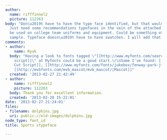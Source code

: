 ```yaml
---
author:
  name: rifffinnel2
  picture: 112263
body: "Don\u2019t have to have the type face identified, but that would be a plus.
  Just need some recommendations typefaces in the vein of the attached that could
  be used on college team uniforms and equipment. Could be something other than the
  sample. Typeface doesn\u2019t have to have swatches. I will add that."
comments:
- author:
    name: Ryuk
  body: "Having a look to fonts tagged \"[[http://www.myfonts.com/search/baseball+script/fonts/|baseball
    script]]\" at Myfonts could be a good start.\r\nSome I've found: [[http://www.myfonts.com/fonts/artistofdesign/az-cut-script/|AZ
    Cut Script]], [[http://www.myfonts.com/fonts/jukebox/fenway-park-jf/|Fenway Park]],
    [[http://mvbfonts.com/mvb_mascot/mvb_mascot/|Mascot]]"
  created: '2013-02-27 21:42:49'
- author:
    name: rifffinnel2
    picture: 112263
  body: Thank you for excellent information.
  created: '2013-02-28 15:22:01'
date: '2013-02-27 21:24:01'
files:
- filename: dolphins.jpg
  uri: public://old-images/dolphins.jpg
node_type: font_id
title: Sports stypeface

---
```


